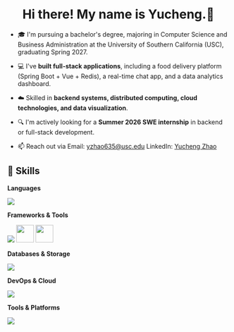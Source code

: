 <h1 align="center">Hi there! My name is Yucheng.👋</h1>

- 🎓 I'm pursuing a bachelor's degree, majoring in Computer Science and Business Administration at the University of Southern California (USC), graduating Spring 2027.
  
- 💻 I've **built full-stack applications**, including a food delivery platform (Spring Boot + Vue + Redis), a real-time chat app, and a data analytics dashboard.
  
- ☁️ Skilled in **backend systems, distributed computing, cloud technologies, and data visualization**.
  
- 🔍 I'm actively looking for a **Summer 2026 SWE internship** in backend or full-stack development.
  
- 📫 Reach out via Email: yzhao635@usc.edu    LinkedIn: [Yucheng Zhao](https://www.linkedin.com/in/yucheng-zhao-387638253/)  

## 🔧 Skills

**Languages**  
<p>
  <img src="https://skillicons.dev/icons?i=java,cpp,python,javascript,typescript" />
</p>

**Frameworks & Tools**  
<p>
  <img src="https://skillicons.dev/icons?i=spring,react,nodejs,express,flask" />
  <img src="https://cdn.simpleicons.org/apachemaven/C71A36" width="40" height="40"/>
  <img src="https://cdn.simpleicons.org/gradle/02303A" width="40" height="40"/>
</p>




**Databases & Storage**  
<p>
  <img src="https://skillicons.dev/icons?i=mysql,postgres,redis,mongodb" />
</p>

**DevOps & Cloud**  
<p>
  <img src="https://skillicons.dev/icons?i=docker,nginx,aws" />
</p>

**Tools & Platforms**  
<p>
  <img src="https://skillicons.dev/icons?i=git,github,linux" />
</p>

